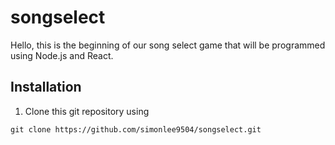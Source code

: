 # songselect

Hello, this is the beginning of our song select game that will be programmed using Node.js and React.

## Installation

1. Clone this git repository using

```
git clone https://github.com/simonlee9504/songselect.git
```

